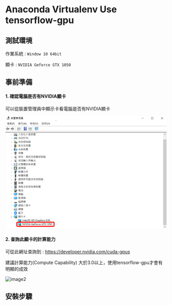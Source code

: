 # Anaconda Virtualenv Use tensorflow-gpu
## 測試環境
作業系統 : `Window 10 64bit`
   
顯卡 : `NVIDIA Geforce GTX 1050`
## 事前準備
#### 1. 確認電腦是否有NVIDIA顯卡

可以從裝置管理員中顯示卡看電腦是否有NVIDIA顯卡

![image1](https://github.com/Offliners/Anaconda-Virtualenv-Use-tensorflow-gpu/blob/master/image/image1.PNG)

#### 2. 查詢此顯卡的計算能力
可從此網址查詢到 : https://developer.nvidia.com/cuda-gpus

建議計算能力(Compute Capability) 大於3.0以上，使用tensorflow-gpu才會有明顯的成效

![image2]()
## 安裝步驟
